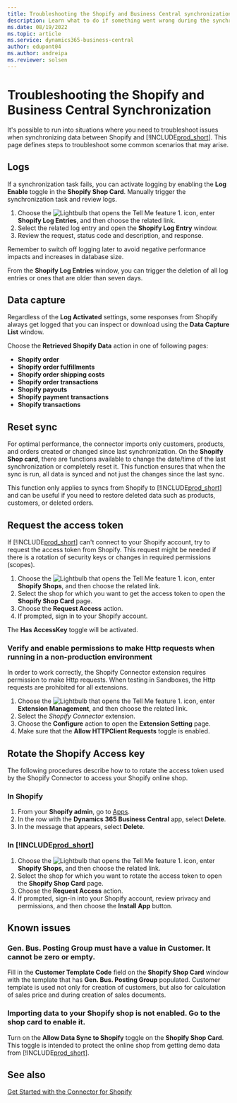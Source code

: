 ```yaml
---
title: Troubleshooting the Shopify and Business Central synchronization
description: Learn what to do if something went wrong during the synchronization of data between Shopify and Business Central
ms.date: 08/19/2022
ms.topic: article
ms.service: dynamics365-business-central
author: edupont04
ms.author: andreipa
ms.reviewer: solsen
---
```


# Troubleshooting the Shopify and Business Central Synchronization

It's possible to run into situations where you need to troubleshoot issues when synchronizing data between Shopify and [!INCLUDE[prod_short](../includes/prod_short.md)]. This page defines steps to troubleshoot some common scenarios that may arise.

## Logs

If a synchronization task fails, you can activate logging by enabling the **Log Enable** toggle in the **Shopify Shop Card**. Manually trigger the synchronization task and review logs.

1. Choose the ![Lightbulb that opens the Tell Me feature 1.](../media/ui-search/search_small.png "Tell me what you want to do") icon, enter **Shopify Log Entries**, and then choose the related link.
2. Select the related log entry and open the **Shopify Log Entry** window.
3. Review the request, status code and description, and response.

Remember to switch off logging later to avoid negative performance impacts and increases in database size.

From the **Shopify Log Entries** window, you can trigger the deletion of all log entries or ones that are older than seven days.

## Data capture

Regardless of the **Log Activated** settings, some responses from Shopify always get logged that you can inspect or download using the **Data Capture List** window.

Choose the **Retrieved Shopify Data** action in one of following pages:

- **Shopify order**
- **Shopify order fulfillments**
- **Shopify order shipping costs**
- **Shopify order transactions**
- **Shopify payouts**
- **Shopify payment transactions**
- **Shopify transactions**

## Reset sync

For optimal performance, the connector imports only customers, products, and orders created or changed since last synchronization. On the **Shopify Shop card**, there are functions available to change the date/time of the last synchronization or completely reset it. This function ensures that when the sync is run, all data is synced and not just the changes since the last sync.

This function only applies to syncs from Shopify to [!INCLUDE[prod_short](../includes/prod_short.md)] and can be useful if you need to restore deleted data such as products, customers, or deleted orders.

## Request the access token

If [!INCLUDE[prod_short](../includes/prod_short.md)] can't connect to your Shopify account, try to request the access token from Shopify. This request might be needed if there is a rotation of security keys or changes in required permissions (scopes).

1. Choose the ![Lightbulb that opens the Tell Me feature 1.](../media/ui-search/search_small.png "Tell me what you want to do") icon, enter **Shopify Shops**, and then choose the related link.
2. Select the shop for which you want to get the access token to open the **Shopify Shop Card** page.
3. Choose the **Request Access** action.
4. If prompted, sign in to your Shopify account.

The **Has AccessKey** toggle will be activated.

### Verify and enable permissions to make Http requests when running in a non-production environment

In order to work correctly, the Shopify Connector extension requires permission to make Http requests. When testing in Sandboxes, the Http requests are prohibited for all extensions.

1. Choose the ![Lightbulb that opens the Tell Me feature 1.](../media/ui-search/search_small.png "Tell me what you want to do") icon, enter **Extension Management**, and then choose the related link.
2. Select the *Shopify Connector* extension.
3. Choose the **Configure** action to open the **Extension Setting** page.
4. Make sure that the **Allow HTTPClient Requests** toggle is enabled.

## Rotate the Shopify Access key

The following procedures describe how to to rotate the access token used by the Shopify Connector to access your Shopify online shop.

### In Shopify

1. From your **Shopify admin**, go to [Apps](https://www.shopify.com/admin/apps).
2. In the row with the **Dynamics 365 Business Central** app, select **Delete**.
3. In the message that appears, select **Delete**.

### In [!INCLUDE[prod_short](../includes/prod_short.md)]

1. Choose the ![Lightbulb that opens the Tell Me feature 1.](../media/ui-search/search_small.png "Tell me what you want to do") icon, enter **Shopify Shops**, and then choose the related link.
2. Select the shop for which you want to rotate the access token to open the **Shopify Shop Card** page.
3. Choose the **Request Access** action.
4. If prompted, sign-in into your Shopify account, review privacy and permissions, and then choose the **Install App** button.

## Known issues

### Gen. Bus. Posting Group must have a value in Customer. It cannot be zero or empty.

Fill in the **Customer Template Code** field on the **Shopify Shop Card** window with the template that has **Gen. Bus. Posting Group** populated. Customer template is used not only for creation of customers, but also for calculation of sales price and during creation of sales documents.

### Importing data to your Shopify shop is not enabled. Go to the shop card to enable it.

Turn on the **Allow Data Sync to Shopify** toggle on the **Shopify Shop Card**. This toggle is intended to protect the online shop from getting demo data from [!INCLUDE[prod_short](../includes/prod_short.md)].

## See also

[Get Started with the Connector for Shopify](get-started.md)  
